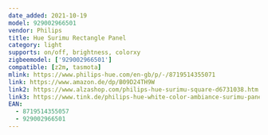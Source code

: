 ```yaml
---
date_added: 2021-10-19
model: 929002966501
vendor: Philips
title: Hue Surimu Rectangle Panel
category: light
supports: on/off, brightness, colorxy
zigbeemodel: ['929002966501']
compatible: [z2m, tasmota]
mlink: https://www.philips-hue.com/en-gb/p/-/8719514355071
link: https://www.amazon.de/dp/B09D24TH9W
link2: https://www.alzashop.com/philips-hue-surimu-square-d6731038.htm
link3: https://www.tink.de/philips-hue-white-color-ambiance-surimu-panel
EAN: 
  - 8719514355057
  - 929002966501
---
```


